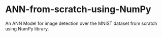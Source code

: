 # ANN-from-scratch-using-NumPy
An ANN Model for image detection over the MNIST dataset from scratch using NumPy library.
